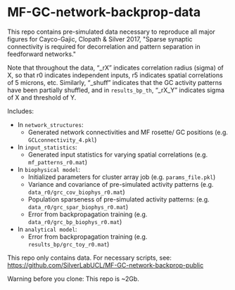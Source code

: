 # MF-GC-network-backprop-data

This repo contains pre-simulated data necessary to reproduce all major figures for Cayco-Gajic, Clopath & Silver 2017, "Sparse synaptic connectivity is required for decorrelation and pattern separation in feedforward networks." 

Note that throughout the data, “_rX” indicates correlation radius (sigma) of X, so that r0 indicates independent inputs, r5 indicates spatial correlations of 5 microns, etc. Similarly, “_shuff” indicates that the GC activity patterns have been partially shuffled, and in ``results_bp_th``, “_rX_Y” indicates sigma of X and threshold of Y.

Includes:
* In ``network_structures``: 
  * Generated network connectivities and MF rosette/ GC positions (e.g. ``GCLconnectivity_4.pkl``)
* In ``input_statistics``:
  * Generated input statistics for varying spatial correlations (e.g. ``mf_patterns_r0.mat``)
* In ``biophysical model``: 
  * Initialized parameters for cluster array job (e.g. ``params_file.pkl``)
  * Variance and covariance of pre-simulated activity patterns (e.g. ``data_r0/grc_cov_biophys_r0.mat``)
  * Population sparseness of pre-simulated activity patterns: (e.g. ``data_r0/grc_spar_biophys_r0.mat``)
  * Error from backpropagation training  (e.g. ``data_r0/grc_bp_biophys_r0.mat``)
* In ``analytical model``: 
  * Error from backpropagation training (e.g. ``results_bp/grc_toy_r0.mat``)

This repo only contains data. For necessary scripts, see: https://github.com/SilverLabUCL/MF-GC-network-backprop-public

Warning before you clone: This repo is ~2Gb.
